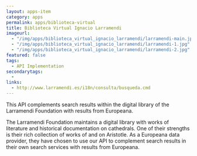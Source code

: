 ```yaml
---
layout: apps-item
category: apps
permalink: apps/biblioteca-virtual
title: Biblioteca Virtual Ignacio Larramendi
imageurl: 
  - "/img/apps/biblioteca_virtual_ignacio_larramendi/larramendi-main.jpg"
  - "/img/apps/biblioteca_virtual_ignacio_larramendi/larramendi-1.jpg"
  - "/img/apps/biblioteca_virtual_ignacio_larramendi/larramendi-2.jpg"
featured: false  
tags: 
  - API Implementation 
secondarytags:
  -
links:
  - http://www.larramendi.es/i18n/consulta/busqueda.cmd
---
```


This API complements search results within the digital library of the Larramendi Foundation with results from Europeana.

The Larramendi Foundation maintains a digital library with works of literature and historical documentation on cathedrals. One of their strengths is their rich collection of works of and on Aristotle. As a Europeana data provider, they have chosen to use our API to complement search results in their own search services with results from Europeana.



